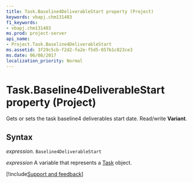```yaml
---
title: Task.Baseline4DeliverableStart property (Project)
keywords: vbapj.chm131483
f1_keywords:
- vbapj.chm131483
ms.prod: project-server
api_name:
- Project.Task.Baseline4DeliverableStart
ms.assetid: 3f29c5cb-f2d2-fa2e-f5d5-057b1c823ce3
ms.date: 06/08/2017
localization_priority: Normal
---
```



# Task.Baseline4DeliverableStart property (Project)

Gets or sets the task baseline4 deliverables start date. Read/write  **Variant**.


## Syntax

_expression_. `Baseline4DeliverableStart`

_expression_ A variable that represents a [Task](./Project.Task.md) object.

[!include[Support and feedback](~/includes/feedback-boilerplate.md)]